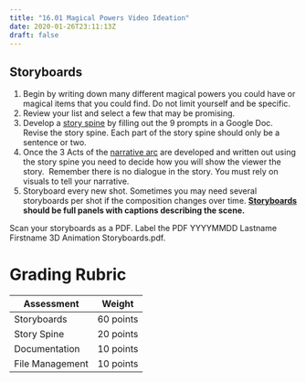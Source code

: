 ```yaml
---
title: "16.01 Magical Powers Video Ideation"
date: 2020-01-26T23:11:13Z
draft: false
---
```


## Storyboards

1.  Begin by writing down many different magical powers you could have or magical items that you could find. Do not limit yourself and be specific.
2.  Review your list and select a few that may be promising.
3.  Develop a [story spine](../../../../video/story-spine.md) by filling out the 9 prompts in a Google Doc.  Revise the story spine. Each part of the story spine should only be a sentence or two.
4.  Once the 3 Acts of the [narrative arc](../../../../video/narrative-arc.md) are developed and written out using the story spine you need to decide how you will show the viewer the story.  Remember there is no dialogue in the story. You must rely on visuals to tell your narrative.
5.  Storyboard every new shot. Sometimes you may need several storyboards per shot if the composition changes over time. **[Storyboards](../../../../video/storyboards.md) should be full panels with captions describing the scene.**

Scan your storyboards as a PDF. Label the PDF YYYYMMDD Lastname Firstname 3D Animation Storyboards.pdf.

# Grading Rubric

| Assessment      | Weight    |
| --------------- | --------- |
| Storyboards     | 60 points |
| Story Spine     | 20 points |
| Documentation   | 10 points |
| File Management | 10 points |

